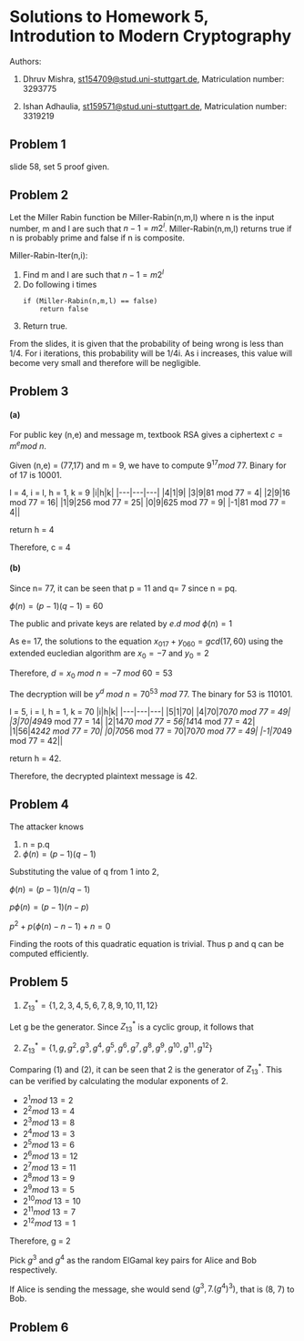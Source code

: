 # Solutions to Homework 5, Introdution to Modern Cryptography
Authors:

1. Dhruv Mishra, st154709@stud.uni-stuttgart.de, Matriculation number: 3293775

2. Ishan Adhaulia, st159571@stud.uni-stuttgart.de, Matriculation number: 3319219


## Problem 1
slide 58, set 5 proof given.

## Problem 2
Let the Miller Rabin function be Miller-Rabin(n,m,l) where n is the input number, m and l are such that $n-1=m2^l$. Miller-Rabin(n,m,l) returns true if n is probably prime and false if n is composite.

Miller-Rabin-Iter(n,i):
1) Find m and l are such that $n-1=m2^l$
2) Do following i times
    ```
    if (Miller-Rabin(n,m,l) == false)
        return false
    ```
3) Return true.

From the slides, it is given that the probability of being wrong is less than 1/4. For i iterations, this probability will be 1/4i. As i increases, this value will become very small and therefore will be negligible.

## Problem 3
#### (a)
For public key (n,e) and message m, textbook RSA gives a ciphertext $c = m^e mod\ n$.

Given (n,e) = (77,17) and m = 9, we have to compute $9^{17} mod\ 77$. Binary for of 17 is 10001.

l = 4, i = l, h = 1, k = 9
|i|h|k|
|---|---|---|
|4|1|9|
|3|9|81 mod 77 = 4|
|2|9|16 mod 77 = 16|
|1|9|256 mod 77 = 25|
|0|9|625 mod 77 = 9|
|-1|81 mod 77 = 4||

return h = 4

Therefore, c = 4

#### (b)
Since n= 77, it can be seen that p = 11 and q= 7 since n = pq.

$\phi(n) = (p-1)(q-1) = 60$

The public and private keys are related by $e.d\ mod\ \phi(n) = 1$

As e= 17, the solutions to the equation $x_017 + y_060 = gcd(17,60)$ using the extended eucledian algorithm are $x_0 = -7$ and $y_0 = 2$

Therefore, $d = x_0\ mod\ n = -7\ mod\ 60 = 53$

The decryption will be $y^d\ mod\ n = 70^{53}\ mod\ 77$. The binary for 53 is 110101.

l = 5, i = l, h = 1, k = 70
|i|h|k|
|---|---|---|
|5|1|70|
|4|70|70*70 mod 77 = 49|
|3|70|49*49 mod 77 = 14|
|2|14*70 mod 77 = 56|14*14 mod 77 = 42|
|1|56|42*42 mod 77 = 70|
|0|70*56 mod 77 = 70|70*70 mod 77 = 49|
|-1|70*49 mod 77 = 42||

return h = 42.

Therefore, the decrypted plaintext message is 42.

## Problem 4
The attacker knows
1. n = p.q
2. $\phi(n) = (p-1)(q-1)$

Substituting the value of q from 1 into 2,

$\phi(n) = (p-1)(n/q-1)$

$p\phi(n) = (p-1)(n-p)$

$p^2 + p(\phi(n) -n -1) + n = 0$

Finding the roots of this quadratic equation is trivial. Thus p and q can be computed efficiently.

## Problem 5
1. $Z^*_{13} = \{1,2,3,4,5,6,7,8,9,10,11,12\}$

Let g be the generator. Since $Z^*_{13}$ is a cyclic group, it follows that

2. $Z^*_{13}= \{1,g,g^2,g^3,g^4,g^5,g^6,g^7,g^8,g^9,g^{10},g^{11},g^{12}\}$

Comparing (1) and (2), it can be seen that 2 is the generator of $Z^*_{13}$. This can be verified by calculating the modular exponents of 2.

- $2^1 mod\ 13= 2$
- $2^2 mod\ 13= 4$
- $2^3 mod\ 13= 8$
- $2^4 mod\ 13= 3$
- $2^5 mod\ 13= 6$
- $2^6 mod\ 13= 12$
- $2^7 mod\ 13= 11$
- $2^8 mod\ 13= 9$
- $2^9 mod\ 13= 5$
- $2^10 mod\ 13= 10$
- $2^11 mod\ 13= 7$
- $2^12 mod\ 13= 1$

Therefore, g = 2

Pick $g^3$ and $g^4$ as the random ElGamal key pairs for Alice and Bob respectively.

If Alice is sending the message, she would send $(g^3, 7.(g^4)^3)$, that is (8, 7) to Bob.

## Problem 6
